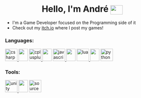 <h1 align="center">Hello, I'm André <a href="https://twitter.com/mastardy1" target="blank"><img align="center" src="https://cdn.jsdelivr.net/npm/simple-icons@3.0.1/icons/twitter.svg" alt="mastardy1" height="30" width="40" /></a></h1> 

- I'm a Game Developer focused on the Programming side of it<br>
- Check out my [itch.io](https://gelapt.itch.io/) where I post my games!

<h3 align="left">Languages:</h3>
<p align="left">
<a href="https://www.w3schools.com/cs/" target="_blank"> <img src="https://hownot2code.files.wordpress.com/2016/06/2p4i.png?w=676" alt="csharp" width="40" height="40"/> </a>
<img src="https://www.blondiebliss.co.ke/wp-content/uploads/2020/02/vertical-black-line-png-18.png" width="30" height="40">
<a href="https://www.w3schools.com/cpp/" target="_blank"> <img src="https://upload.wikimedia.org/wikipedia/commons/thumb/1/18/ISO_C%2B%2B_Logo.svg/1200px-ISO_C%2B%2B_Logo.svg.png" alt="cplusplus" width="40" height="40"/> </a>
<img src="https://www.blondiebliss.co.ke/wp-content/uploads/2020/02/vertical-black-line-png-18.png" width="30" height="40">
<a href="https://developer.mozilla.org/pt-BR/docs/Web/JavaScript" target="_blank"> <img src="https://upload.wikimedia.org/wikipedia/commons/thumb/9/99/Unofficial_JavaScript_logo_2.svg/640px-Unofficial_JavaScript_logo_2.svg.png" alt="javascript" width="40" height="40"/> </a>
<img src="https://www.blondiebliss.co.ke/wp-content/uploads/2020/02/vertical-black-line-png-18.png" width="30" height="40">
<a href="https://www.lua.org" target="_blank"> <img src="https://upload.wikimedia.org/wikipedia/commons/thumb/c/cf/Lua-Logo.svg/1200px-Lua-Logo.svg.png" alt="lua" width="40" height="40"/> </a>
<img src="https://www.blondiebliss.co.ke/wp-content/uploads/2020/02/vertical-black-line-png-18.png" width="30" height="40">
<a href="https://www.python.org" target="_blank"> <img src="https://upload.wikimedia.org/wikipedia/commons/thumb/c/c3/Python-logo-notext.svg/640px-Python-logo-notext.svg.png" alt="python" width="40" height="40"/> </a>
</p>

<h3 align="left">Tools:</h3>
<p align="left">
<a href="https://unity.com/" target="_blank"> <img src="https://www.vectorlogo.zone/logos/unity3d/unity3d-icon.svg" alt="unity" width="40" height="40"/> </a>
<img src="https://www.blondiebliss.co.ke/wp-content/uploads/2020/02/vertical-black-line-png-18.png" width="30" height="40">
<a href="https://developer.valvesoftware.com/wiki/Source_2" target="_blank"> <img src="https://preview.redd.it/9eztw0nx6e311.png?width=182&format=png&auto=webp&s=6cdd135a8cd5b854df59d6e5326d635c2a392314" alt="source2" width="40" height="40"/> </a>
</p>

